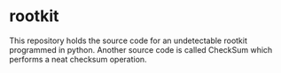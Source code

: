 # rootkit
This repository holds the source code for an undetectable rootkit programmed in python. Another source code is called CheckSum which performs a neat checksum operation.
